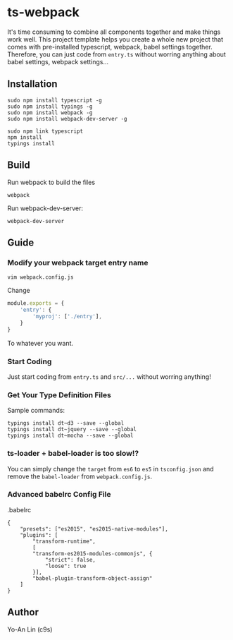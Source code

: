 ts-webpack
===========================

It's time consuming to combine all components together and make things work well.
This project template helps you create a whole new project that comes with
pre-installed typescript, webpack, babel settings together. Therefore, you can
just code from `entry.ts` without worring anything about babel settings,
webpack settings...

## Installation

    sudo npm install typescript -g
    sudo npm install typings -g
    sudo npm install webpack -g
    sudo npm install webpack-dev-server -g

    sudo npm link typescript
    npm install
    typings install

## Build

Run webpack to build the files

    webpack

Run webpack-dev-server:

    webpack-dev-server

## Guide

### Modify your webpack target entry name

    vim webpack.config.js

Change 

```js
module.exports = {
    'entry': {
        'myproj': ['./entry'],
    }
}
```

To whatever you want.


### Start Coding

Just start coding from `entry.ts` and `src/...` without worring anything!

### Get Your Type Definition Files

Sample commands:

    typings install dt~d3 --save --global
    typings install dt~jquery --save --global
    typings install dt~mocha --save --global

### ts-loader + babel-loader is too slow!?

You can simply change the `target` from `es6` to `es5` in `tsconfig.json` and
remove the `babel-loader` from `webpack.config.js`.

### Advanced babelrc Config File

.babelrc

```
{
    "presets": ["es2015", "es2015-native-modules"],
    "plugins": [
        "transform-runtime",
        [
        "transform-es2015-modules-commonjs", {
            "strict": false,
            "loose": true
        }],
        "babel-plugin-transform-object-assign"
    ]
}
```



## Author

Yo-An Lin (c9s)

